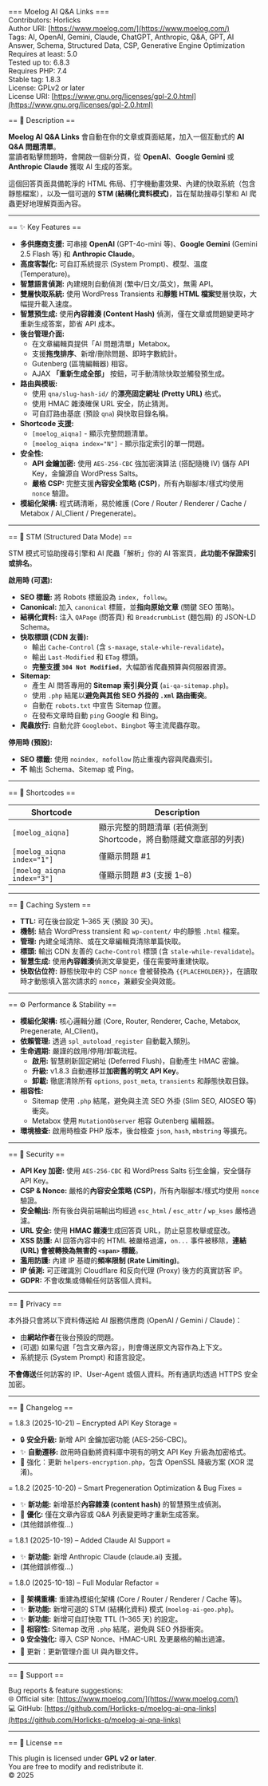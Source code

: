 === Moelog AI Q&A Links ===  
Contributors: Horlicks  
Author URI: [https://www.moelog.com/](https://www.moelog.com/)  
Tags: AI, OpenAI, Gemini, Claude, ChatGPT, Anthropic, Q&A, GPT, AI Answer, Schema, Structured Data, CSP, Generative Engine Optimization  
Requires at least: 5.0  
Tested up to: 6.8.3  
Requires PHP: 7.4  
Stable tag: 1.8.3  
License: GPLv2 or later  
License URI: [https://www.gnu.org/licenses/gpl-2.0.html](https://www.gnu.org/licenses/gpl-2.0.html)  

== 🧠 Description ==

**Moelog AI Q&A Links** 會自動在你的文章或頁面結尾，加入一個互動式的 **AI Q&A 問題清單**。  
當讀者點擊問題時，會開啟一個新分頁，從 **OpenAI**、**Google Gemini** 或 **Anthropic Claude** 獲取 AI 生成的答案。  

這個回答頁面具備乾淨的 HTML 佈局、打字機動畫效果、內建的快取系統（包含靜態檔案），以及一個可選的 **STM (結構化資料模式)**，旨在幫助搜尋引擎和 AI 爬蟲更好地理解頁面內容。  

---

== ✨ Key Features ==

* **多供應商支援:** 可串接 **OpenAI** (GPT-4o-mini 等)、**Google Gemini** (Gemini 2.5 Flash 等) 和 **Anthropic Claude**。  
* **高度客製化:** 可自訂系統提示 (System Prompt)、模型、溫度 (Temperature)。  
* **智慧語言偵測:** 內建規則自動偵測 (繁中/日文/英文)，無需 API。  
* **雙層快取系統:** 使用 WordPress Transients 和**靜態 HTML 檔案**雙層快取，大幅提升載入速度。  
* **智慧預生成:** 使用**內容雜湊 (Content Hash)** 偵測，僅在文章或問題變更時才重新生成答案，節省 API 成本。  
* **後台管理介面:**  
    * 在文章編輯頁提供「AI 問題清單」Metabox。  
    * 支援**拖曳排序**、新增/刪除問題、即時字數統計。  
    * Gutenberg (區塊編輯器) 相容。  
    * AJAX **「重新生成全部」** 按鈕，可手動清除快取並觸發預生成。  
* **路由與模板:**  
    * 使用 `qna/slug-hash-id/` 的**漂亮固定網址 (Pretty URL)** 格式。  
    * 使用 HMAC 雜湊確保 URL 安全，防止猜測。  
    * 可自訂路由基底 (預設 `qna`) 與快取目錄名稱。  
* **Shortcode 支援:**  
    * `[moelog_aiqna]` - 顯示完整問題清單。  
    * `[moelog_aiqna index="N"]` - 顯示指定索引的單一問題。  
* **安全性:**  
    * **API 金鑰加密:** 使用 `AES-256-CBC` 強加密演算法 (搭配隨機 IV) 儲存 API Key，金鑰源自 WordPress Salts。  
    * **嚴格 CSP:** 完整支援**內容安全策略 (CSP)**，所有內聯腳本/樣式均使用 `nonce` 驗證。  
* **模組化架構:** 程式碼清晰，易於維護 (Core / Router / Renderer / Cache / Metabox / AI_Client / Pregenerate)。  

---

== 🚀 STM (Structured Data Mode) ==

STM 模式可協助搜尋引擎和 AI 爬蟲「解析」你的 AI 答案頁，**此功能不保證索引或排名**。  

**啟用時 (可選):**  
* **SEO 標籤:** 將 Robots 標籤設為 `index, follow`。  
* **Canonical:** 加入 `canonical` 標籤，並**指向原始文章** (關鍵 SEO 策略)。  
* **結構化資料:** 注入 `QAPage` (問答頁) 和 `BreadcrumbList` (麵包屑) 的 JSON-LD Schema。  
* **快取標頭 (CDN 友善):**  
    * 輸出 `Cache-Control` (含 `s-maxage`, `stale-while-revalidate`)。  
    * 輸出 `Last-Modified` 和 `ETag` 標頭。  
    * **完整支援 `304 Not Modified`**，大幅節省爬蟲預算與伺服器資源。  
* **Sitemap:**  
    * 產生 AI 問答專用的 **Sitemap 索引與分頁** (`ai-qa-sitemap.php`)。  
    * 使用 `.php` 結尾以**避免與其他 SEO 外掛的 `.xml` 路由衝突**。  
    * 自動在 `robots.txt` 中宣告 Sitemap 位置。  
    * 在發布文章時自動 `ping` Google 和 Bing。  
* **爬蟲放行:** 自動允許 `Googlebot`、`Bingbot` 等主流爬蟲存取。  

**停用時 (預設):**  
* **SEO 標籤:** 使用 `noindex, nofollow` 防止重複內容與爬蟲索引。  
* **不** 輸出 Schema、Sitemap 或 Ping。  

---

== 🧩 Shortcodes ==

| Shortcode | Description |
|------------|-------------|
| `[moelog_aiqna]` | 顯示完整的問題清單 (若偵測到 Shortcode，將自動隱藏文章底部的列表) |  
| `[moelog_aiqna index="1"]` | 僅顯示問題 #1 |  
| `[moelog_aiqna index="3"]` | 僅顯示問題 #3 (支援 1–8) |  

---

== 🧮 Caching System ==

* **TTL:** 可在後台設定 1–365 天 (預設 30 天)。  
* **機制:** 結合 WordPress transient 和 `wp-content/` 中的靜態 `.html` 檔案。  
* **管理:** 內建全域清除、或在文章編輯頁清除單篇快取。  
* **標頭:** 輸出 CDN 友善的 `Cache-Control` 標頭 (含 `stale-while-revalidate`)。  
* **智慧生成:** 使用**內容雜湊**偵測文章變更，僅在需要時重建快取。  
* **快取佔位符:** 靜態快取中的 CSP `nonce` 會被替換為 `{{PLACEHOLDER}}`，在讀取時才動態填入當次請求的 `nonce`，兼顧安全與效能。  

---

== ⚙️ Performance & Stability ==

* **模組化架構:** 核心邏輯分離 (Core, Router, Renderer, Cache, Metabox, Pregenerate, AI_Client)。  
* **依賴管理:** 透過 `spl_autoload_register` 自動載入類別。  
* **生命週期:** 嚴謹的啟用/停用/卸載流程。  
    * **啟用:** 智慧刷新固定網址 (Deferred Flush)，自動產生 HMAC 密鑰。  
    * **升級:** v1.8.3 自動遷移並**加密舊的明文 API Key**。  
    * **卸載:** 徹底清除所有 `options`, `post_meta`, `transients` 和靜態快取目錄。  
* **相容性:**  
    * Sitemap 使用 `.php` 結尾，避免與主流 SEO 外掛 (Slim SEO, AIOSEO 等) 衝突。  
    * Metabox 使用 `MutationObserver` 相容 Gutenberg 編輯器。  
* **環境檢查:** 啟用時檢查 PHP 版本，後台檢查 `json`, `hash`, `mbstring` 等擴充。  

---

== 🔐 Security ==

* **API Key 加密:** 使用 `AES-256-CBC` 和 WordPress Salts 衍生金鑰，安全儲存 API Key。  
* **CSP & Nonce:** 嚴格的**內容安全策略 (CSP)**，所有內聯腳本/樣式均使用 `nonce` 驗證。  
* **安全輸出:** 所有後台與前端輸出均經過 `esc_html` / `esc_attr` / `wp_kses` 嚴格過濾。  
* **URL 安全:** 使用 **HMAC 雜湊**生成回答頁 URL，防止惡意枚舉或竄改。  
* **XSS 防護:** AI 回答內容中的 HTML 被嚴格過濾，`on...` 事件被移除，**連結 (URL) 會被轉換為無害的 `<span>` 標籤**。  
* **濫用防護:** 內建 IP 基礎的**頻率限制 (Rate Limiting)**。  
* **IP 偵測:** 可正確識別 Cloudflare 和反向代理 (Proxy) 後方的真實訪客 IP。  
* **GDPR:** 不會收集或傳輸任何訪客個人資料。  

---

== 💬 Privacy ==

本外掛只會將以下資料傳送給 AI 服務供應商 (OpenAI / Gemini / Claude)：  
* 由**網站作者**在後台預設的問題。  
* (可選) 如果勾選「包含文章內容」，則會傳送原文內容作為上下文。  
* 系統提示 (System Prompt) 和語言設定。  

**不會傳送**任何訪客的 IP、User-Agent 或個人資料。所有通訊均透過 HTTPS 安全加密。  

---

== 🧩 Changelog ==

= 1.8.3 (2025-10-21) – Encrypted API Key Storage =  
- 🔒 **安全升級:** 新增 API 金鑰加密功能 (AES-256-CBC)。  
- ✨ **自動遷移:** 啟用時自動將資料庫中現有的明文 API Key 升級為加密格式。  
- 🔧 強化：更新 `helpers-encryption.php`，包含 OpenSSL 降級方案 (XOR 混淆)。  

= 1.8.2 (2025-10-20) – Smart Pregeneration Optimization & Bug Fixes =  
- ✨ **新功能:** 新增基於**內容雜湊 (content hash)** 的智慧預生成偵測。  
- 🎯 **優化:** 僅在文章內容或 Q&A 列表變更時才重新生成答案。  
- (其他錯誤修復...)  

= 1.8.1 (2025-10-19) – Added Claude AI Support =  
- ✨ **新功能:** 新增 Anthropic Claude (claude.ai) 支援。  
- (其他錯誤修復...)  

= 1.8.0 (2025-10-18) – Full Modular Refactor =  
- 🚀 **架構重構:** 重建為模組化架構 (Core / Router / Renderer / Cache 等)。  
- ✨ **新功能:** 新增可選的 STM (結構化資料) 模式 (`moelog-ai-geo.php`)。  
- ✨ **新功能:** 新增可自訂快取 TTL (1–365 天) 的設定。  
- 🔧 **相容性:** Sitemap 改用 `.php` 結尾，避免與 SEO 外掛衝突。  
- 🔒 **安全強化:** 導入 CSP Nonce、HMAC-URL 及更嚴格的輸出過濾。  
- 📝 更新：更新管理介面 UI 與內聯文件。  

---

== 🧭 Support ==

Bug reports & feature suggestions:  
🌐 Official site: [https://www.moelog.com/](https://www.moelog.com/)  
💻 GitHub: [https://github.com/Horlicks-p/moelog-ai-qna-links](https://github.com/Horlicks-p/moelog-ai-qna-links)  

---

== 🧩 License ==

This plugin is licensed under **GPL v2 or later**.  
You are free to modify and redistribute it.  
© 2025  
